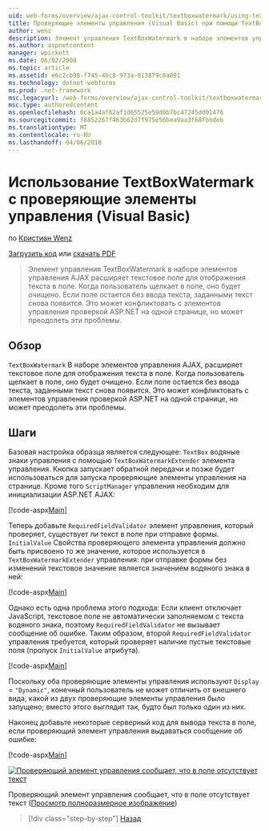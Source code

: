 ```yaml
---
uid: web-forms/overview/ajax-control-toolkit/textboxwatermark/using-textboxwatermark-with-validation-controls-vb
title: Проверяющие элементы управления (Visual Basic) при помощи TextBoxWatermark | Документы Microsoft
author: wenz
description: Элемент управления TextBoxWatermark в наборе элементов управления AJAX расширяет текстовое поле для отображения текста в поле. Когда пользователь щелкает в поле, оно я...
ms.author: aspnetcontent
manager: wpickett
ms.date: 06/02/2008
ms.topic: article
ms.assetid: e6c2cb98-f745-4bc8-973a-813879c8a891
ms.technology: dotnet-webforms
ms.prod: .net-framework
msc.legacyurl: /web-forms/overview/ajax-control-toolkit/textboxwatermark/using-textboxwatermark-with-validation-controls-vb
msc.type: authoredcontent
ms.openlocfilehash: 0ca1a4af62af1d65525e59d0b7bc47245dd01476
ms.sourcegitcommit: f8852267f463b62d7f975e56bea9aa3f68fbbdeb
ms.translationtype: MT
ms.contentlocale: ru-RU
ms.lasthandoff: 04/06/2018
---
```

<a name="using-textboxwatermark-with-validation-controls-vb"></a>Использование TextBoxWatermark с проверяющие элементы управления (Visual Basic)
====================
по [Кристиан Wenz](https://github.com/wenz)

[Загрузить код](http://download.microsoft.com/download/9/3/f/93f8daea-bebd-4821-833b-95205389c7d0/TextBoxWatermark2.vb.zip) или [скачать PDF](http://download.microsoft.com/download/b/6/a/b6ae89ee-df69-4c87-9bfb-ad1eb2b23373/textboxwatermark2VB.pdf)

> Элемент управления TextBoxWatermark в наборе элементов управления AJAX расширяет текстовое поле для отображения текста в поле. Когда пользователь щелкает в поле, оно будет очищено. Если поле остается без ввода текста, заданными текст снова появится. Это может конфликтовать с элементов управления проверкой ASP.NET на одной странице, но может преодолеть эти проблемы.


## <a name="overview"></a>Обзор

`TextBoxWatermark` В наборе элементов управления AJAX, расширяет текстовое поле для отображения текста в поле. Когда пользователь щелкает в поле, оно будет очищено. Если поле остается без ввода текста, заданными текст снова появится. Это может конфликтовать с элементов управления проверкой ASP.NET на одной странице, но может преодолеть эти проблемы.

## <a name="steps"></a>Шаги

Базовая настройка образца является следующее: `TextBox` водяные знаки управления с помощью `TextBoxWatermarkExtender` элемента управления. Кнопка запускает обратной передачи и позже будет использоваться для запуска проверяющие элементы управления на странице. Кроме того `ScriptManager` управления необходим для инициализации ASP.NET AJAX:

[!code-aspx[Main](using-textboxwatermark-with-validation-controls-vb/samples/sample1.aspx)]

Теперь добавьте `RequiredFieldValidator` элемент управления, который проверяет, существует ли текст в поле при отправке формы. `InitialValue` Свойства проверяющего элемента управления должно быть присвоено то же значение, которое используется в `TextBoxWatermarkExtender` управления: при отправке формы без изменений текстовое значение является значением водяного знака в ней:

[!code-aspx[Main](using-textboxwatermark-with-validation-controls-vb/samples/sample2.aspx)]

Однако есть одна проблема этого подхода: Если клиент отключает JavaScript, текстовое поле не автоматически заполняемом с текста водяного знака, поэтому `RequiredFieldValidator` не вызывает сообщение об ошибке. Таким образом, второй `RequiredFieldValidator` управления требуется, который проверяет наличие пустые текстовые поля (пропуск `InitialValue` атрибута).

[!code-aspx[Main](using-textboxwatermark-with-validation-controls-vb/samples/sample3.aspx)]

Поскольку оба проверяющие элементы управления используют `Display` = `"Dynamic"`, конечный пользователь не может отличить от внешнего вида, какой из двух проверяющие элементы управления было запущено; вместо этого выглядит так, будто был только один из них.

Наконец добавьте некоторые серверный код для вывода текста в поле, если проверяющий элемент управления выдаваться сообщение об ошибке:

[!code-aspx[Main](using-textboxwatermark-with-validation-controls-vb/samples/sample4.aspx)]


[![Проверяющий элемент управления сообщает, что в поле отсутствует текст](using-textboxwatermark-with-validation-controls-vb/_static/image2.png)](using-textboxwatermark-with-validation-controls-vb/_static/image1.png)

Проверяющий элемент управления сообщает, что в поле отсутствует текст ([Просмотр полноразмерное изображение](using-textboxwatermark-with-validation-controls-vb/_static/image3.png))

> [!div class="step-by-step"]
> [Назад](using-textboxwatermark-in-a-formview-vb.md)
